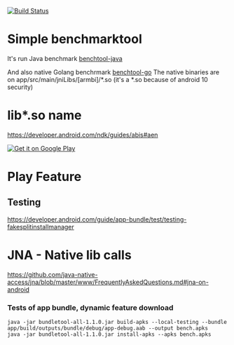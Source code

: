 [![Build Status](https://app.bitrise.io/app/d23bee8cbb51aa0a/status.svg?token=09WGNXyDkXF-NIG5aGBRew)](https://app.bitrise.io/app/d23bee8cbb51aa0a)
# Simple benchmarktool
It's run Java benchmark [benchtool-java](https://github.com/brunoshiroma/benchtool-java)

And also native Golang benchrmark [benchtool-go](https://github.com/brunoshiroma/benchtool-go) 
The native binaries are on app/src/main/jniLibs/[armbi]/*.so (it's a *.so because of android 10 security)

# lib*.so name
https://developer.android.com/ndk/guides/abis#aen


[![Get it on Google Play](https://play.google.com/intl/en_us/badges/static/images/badges/en_badge_web_generic.png)](https://play.google.com/store/apps/details?id=com.brunoshiroma.benchtool_android&utm_source=github&pcampaignid=pcampaignidMKT-Other-global-all-co-prtnr-py-PartBadge-Mar2515-1)

# Play Feature
## Testing
https://developer.android.com/guide/app-bundle/test/testing-fakesplitinstallmanager

# JNA - Native lib calls
https://github.com/java-native-access/jna/blob/master/www/FrequentlyAskedQuestions.md#jna-on-android

### Tests of app bundle, dynamic feature download
```
java -jar bundletool-all-1.1.0.jar build-apks --local-testing --bundle app/build/outputs/bundle/debug/app-debug.aab --output bench.apks
java -jar bundletool-all-1.1.0.jar install-apks --apks bench.apks
```
